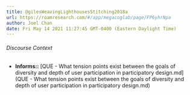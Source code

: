 ```yaml
---
title: @gilesWeavingLighthousesStitching2018a
url: https://roamresearch.com/#/app/megacoglab/page/FP6yhrNpa
author: Joel Chan
date: Fri May 14 2021 11:27:45 GMT-0400 (Eastern Daylight Time)
---
```




###### Discourse Context

- **Informs::** [QUE - What tension points exist between the goals of diversity and depth of user participation in participatory design.md](QUE - What tension points exist between the goals of diversity and depth of user participation in participatory design.md)

